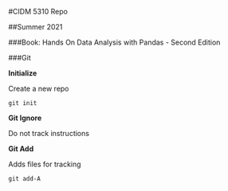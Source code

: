 #CIDM 5310 Repo

##Summer 2021

###Book: Hands On Data Analysis with Pandas - Second Edition

###Git

__Initialize__

Create a new repo

`git init`

__Git Ignore__

Do not track instructions

__Git Add__

Adds files for tracking

`git add-A`
